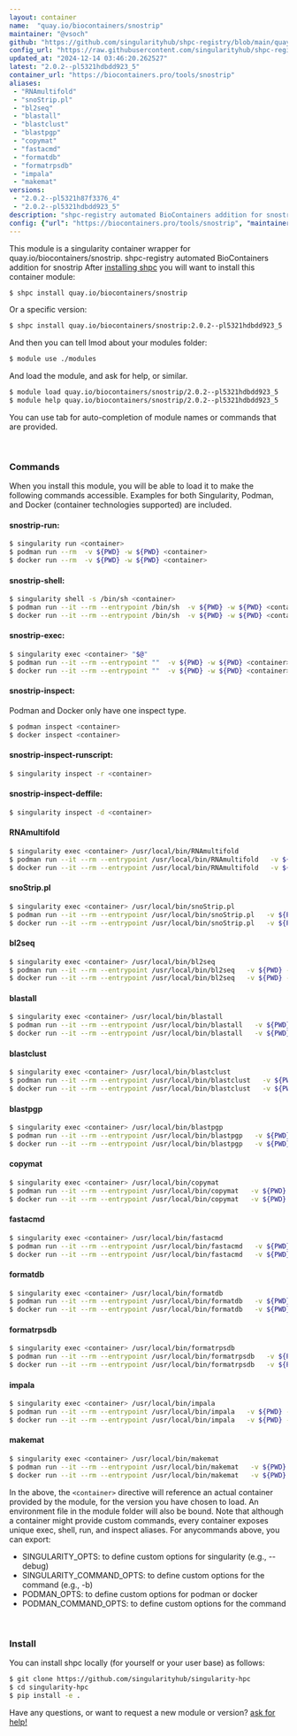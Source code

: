```yaml
---
layout: container
name:  "quay.io/biocontainers/snostrip"
maintainer: "@vsoch"
github: "https://github.com/singularityhub/shpc-registry/blob/main/quay.io/biocontainers/snostrip/container.yaml"
config_url: "https://raw.githubusercontent.com/singularityhub/shpc-registry/main/quay.io/biocontainers/snostrip/container.yaml"
updated_at: "2024-12-14 03:46:20.262527"
latest: "2.0.2--pl5321hdbdd923_5"
container_url: "https://biocontainers.pro/tools/snostrip"
aliases:
 - "RNAmultifold"
 - "snoStrip.pl"
 - "bl2seq"
 - "blastall"
 - "blastclust"
 - "blastpgp"
 - "copymat"
 - "fastacmd"
 - "formatdb"
 - "formatrpsdb"
 - "impala"
 - "makemat"
versions:
 - "2.0.2--pl5321h87f3376_4"
 - "2.0.2--pl5321hdbdd923_5"
description: "shpc-registry automated BioContainers addition for snostrip"
config: {"url": "https://biocontainers.pro/tools/snostrip", "maintainer": "@vsoch", "description": "shpc-registry automated BioContainers addition for snostrip", "latest": {"2.0.2--pl5321hdbdd923_5": "sha256:edc919a747b94a6e5b00eb9bdad5fa016e6b9b6f3c94bff9357f70131afbd72f"}, "tags": {"2.0.2--pl5321h87f3376_4": "sha256:a105846a2ce12c8bc07be7c3ca2925fa577ae281c5d5b20df440a6bb5f2623bb", "2.0.2--pl5321hdbdd923_5": "sha256:edc919a747b94a6e5b00eb9bdad5fa016e6b9b6f3c94bff9357f70131afbd72f"}, "docker": "quay.io/biocontainers/snostrip", "aliases": {"RNAmultifold": "/usr/local/bin/RNAmultifold", "snoStrip.pl": "/usr/local/bin/snoStrip.pl", "bl2seq": "/usr/local/bin/bl2seq", "blastall": "/usr/local/bin/blastall", "blastclust": "/usr/local/bin/blastclust", "blastpgp": "/usr/local/bin/blastpgp", "copymat": "/usr/local/bin/copymat", "fastacmd": "/usr/local/bin/fastacmd", "formatdb": "/usr/local/bin/formatdb", "formatrpsdb": "/usr/local/bin/formatrpsdb", "impala": "/usr/local/bin/impala", "makemat": "/usr/local/bin/makemat"}}
---
```


This module is a singularity container wrapper for quay.io/biocontainers/snostrip.
shpc-registry automated BioContainers addition for snostrip
After [installing shpc](#install) you will want to install this container module:


```bash
$ shpc install quay.io/biocontainers/snostrip
```

Or a specific version:

```bash
$ shpc install quay.io/biocontainers/snostrip:2.0.2--pl5321hdbdd923_5
```

And then you can tell lmod about your modules folder:

```bash
$ module use ./modules
```

And load the module, and ask for help, or similar.

```bash
$ module load quay.io/biocontainers/snostrip/2.0.2--pl5321hdbdd923_5
$ module help quay.io/biocontainers/snostrip/2.0.2--pl5321hdbdd923_5
```

You can use tab for auto-completion of module names or commands that are provided.

<br>

### Commands

When you install this module, you will be able to load it to make the following commands accessible.
Examples for both Singularity, Podman, and Docker (container technologies supported) are included.

#### snostrip-run:

```bash
$ singularity run <container>
$ podman run --rm  -v ${PWD} -w ${PWD} <container>
$ docker run --rm  -v ${PWD} -w ${PWD} <container>
```

#### snostrip-shell:

```bash
$ singularity shell -s /bin/sh <container>
$ podman run --it --rm --entrypoint /bin/sh  -v ${PWD} -w ${PWD} <container>
$ docker run --it --rm --entrypoint /bin/sh  -v ${PWD} -w ${PWD} <container>
```

#### snostrip-exec:

```bash
$ singularity exec <container> "$@"
$ podman run --it --rm --entrypoint ""  -v ${PWD} -w ${PWD} <container> "$@"
$ docker run --it --rm --entrypoint ""  -v ${PWD} -w ${PWD} <container> "$@"
```

#### snostrip-inspect:

Podman and Docker only have one inspect type.

```bash
$ podman inspect <container>
$ docker inspect <container>
```

#### snostrip-inspect-runscript:

```bash
$ singularity inspect -r <container>
```

#### snostrip-inspect-deffile:

```bash
$ singularity inspect -d <container>
```


#### RNAmultifold

```bash
$ singularity exec <container> /usr/local/bin/RNAmultifold
$ podman run --it --rm --entrypoint /usr/local/bin/RNAmultifold   -v ${PWD} -w ${PWD} <container> -c " $@"
$ docker run --it --rm --entrypoint /usr/local/bin/RNAmultifold   -v ${PWD} -w ${PWD} <container> -c " $@"
```


#### snoStrip.pl

```bash
$ singularity exec <container> /usr/local/bin/snoStrip.pl
$ podman run --it --rm --entrypoint /usr/local/bin/snoStrip.pl   -v ${PWD} -w ${PWD} <container> -c " $@"
$ docker run --it --rm --entrypoint /usr/local/bin/snoStrip.pl   -v ${PWD} -w ${PWD} <container> -c " $@"
```


#### bl2seq

```bash
$ singularity exec <container> /usr/local/bin/bl2seq
$ podman run --it --rm --entrypoint /usr/local/bin/bl2seq   -v ${PWD} -w ${PWD} <container> -c " $@"
$ docker run --it --rm --entrypoint /usr/local/bin/bl2seq   -v ${PWD} -w ${PWD} <container> -c " $@"
```


#### blastall

```bash
$ singularity exec <container> /usr/local/bin/blastall
$ podman run --it --rm --entrypoint /usr/local/bin/blastall   -v ${PWD} -w ${PWD} <container> -c " $@"
$ docker run --it --rm --entrypoint /usr/local/bin/blastall   -v ${PWD} -w ${PWD} <container> -c " $@"
```


#### blastclust

```bash
$ singularity exec <container> /usr/local/bin/blastclust
$ podman run --it --rm --entrypoint /usr/local/bin/blastclust   -v ${PWD} -w ${PWD} <container> -c " $@"
$ docker run --it --rm --entrypoint /usr/local/bin/blastclust   -v ${PWD} -w ${PWD} <container> -c " $@"
```


#### blastpgp

```bash
$ singularity exec <container> /usr/local/bin/blastpgp
$ podman run --it --rm --entrypoint /usr/local/bin/blastpgp   -v ${PWD} -w ${PWD} <container> -c " $@"
$ docker run --it --rm --entrypoint /usr/local/bin/blastpgp   -v ${PWD} -w ${PWD} <container> -c " $@"
```


#### copymat

```bash
$ singularity exec <container> /usr/local/bin/copymat
$ podman run --it --rm --entrypoint /usr/local/bin/copymat   -v ${PWD} -w ${PWD} <container> -c " $@"
$ docker run --it --rm --entrypoint /usr/local/bin/copymat   -v ${PWD} -w ${PWD} <container> -c " $@"
```


#### fastacmd

```bash
$ singularity exec <container> /usr/local/bin/fastacmd
$ podman run --it --rm --entrypoint /usr/local/bin/fastacmd   -v ${PWD} -w ${PWD} <container> -c " $@"
$ docker run --it --rm --entrypoint /usr/local/bin/fastacmd   -v ${PWD} -w ${PWD} <container> -c " $@"
```


#### formatdb

```bash
$ singularity exec <container> /usr/local/bin/formatdb
$ podman run --it --rm --entrypoint /usr/local/bin/formatdb   -v ${PWD} -w ${PWD} <container> -c " $@"
$ docker run --it --rm --entrypoint /usr/local/bin/formatdb   -v ${PWD} -w ${PWD} <container> -c " $@"
```


#### formatrpsdb

```bash
$ singularity exec <container> /usr/local/bin/formatrpsdb
$ podman run --it --rm --entrypoint /usr/local/bin/formatrpsdb   -v ${PWD} -w ${PWD} <container> -c " $@"
$ docker run --it --rm --entrypoint /usr/local/bin/formatrpsdb   -v ${PWD} -w ${PWD} <container> -c " $@"
```


#### impala

```bash
$ singularity exec <container> /usr/local/bin/impala
$ podman run --it --rm --entrypoint /usr/local/bin/impala   -v ${PWD} -w ${PWD} <container> -c " $@"
$ docker run --it --rm --entrypoint /usr/local/bin/impala   -v ${PWD} -w ${PWD} <container> -c " $@"
```


#### makemat

```bash
$ singularity exec <container> /usr/local/bin/makemat
$ podman run --it --rm --entrypoint /usr/local/bin/makemat   -v ${PWD} -w ${PWD} <container> -c " $@"
$ docker run --it --rm --entrypoint /usr/local/bin/makemat   -v ${PWD} -w ${PWD} <container> -c " $@"
```



In the above, the `<container>` directive will reference an actual container provided
by the module, for the version you have chosen to load. An environment file in the
module folder will also be bound. Note that although a container
might provide custom commands, every container exposes unique exec, shell, run, and
inspect aliases. For anycommands above, you can export:

 - SINGULARITY_OPTS: to define custom options for singularity (e.g., --debug)
 - SINGULARITY_COMMAND_OPTS: to define custom options for the command (e.g., -b)
 - PODMAN_OPTS: to define custom options for podman or docker
 - PODMAN_COMMAND_OPTS: to define custom options for the command

<br>

### Install

You can install shpc locally (for yourself or your user base) as follows:

```bash
$ git clone https://github.com/singularityhub/singularity-hpc
$ cd singularity-hpc
$ pip install -e .
```

Have any questions, or want to request a new module or version? [ask for help!](https://github.com/singularityhub/singularity-hpc/issues)